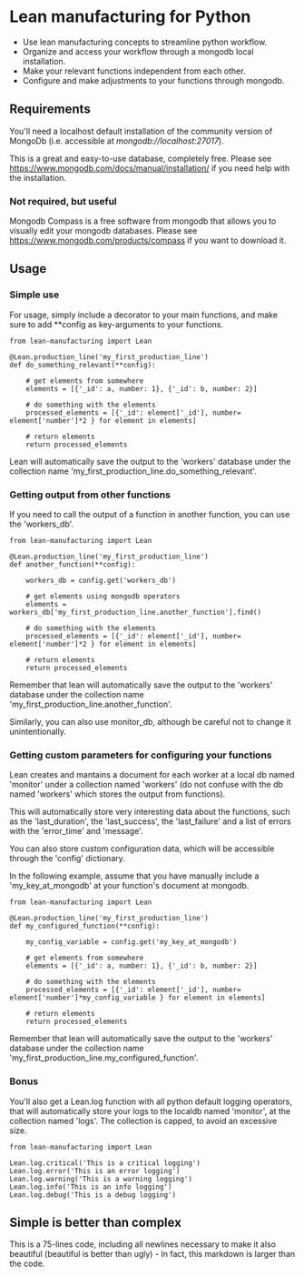 # Lean manufacturing for Python
* Use lean manufacturing concepts to streamline python workflow. 
* Organize and access your workflow through a mongodb local installation.
* Make your relevant functions independent from each other.
* Configure and make adjustments to your functions through mongodb.

## Requirements

You'll need a localhost default installation of the community version of MongoDb (i.e. accessible at *mongodb://localhost:27017*).

This is a great and easy-to-use database, completely free. Please see https://www.mongodb.com/docs/manual/installation/ if you need help with the installation.

### Not required, but useful

Mongodb Compass is a free software from mongodb that allows you to visually edit your mongodb databases. Please see https://www.mongodb.com/products/compass if you want to download it.

## Usage

### Simple use

For usage, simply include a decorator to your main functions, and make sure to add **config as key-arguments to your functions.

```
from lean-manufacturing import Lean

@Lean.production_line('my_first_production_line')
def do_something_relevant(**config):

    # get elements from somewhere
    elements = [{'_id': a, number: 1}, {'_id': b, number: 2}]

    # do something with the elements
    processed_elements = [{'_id': element['_id'], number= element['number']*2 } for element in elements]

    # return elements
    return processed_elements

```
Lean will automatically save the output to the 'workers' database under the collection name 'my_first_production_line.do_something_relevant'.

### Getting output from other functions

If you need to call the output of a function in another function, you can use the 'workers_db'.

```
from lean-manufacturing import Lean

@Lean.production_line('my_first_production_line')
def another_function(**config):

    workers_db = config.get('workers_db')

    # get elements using mongodb operators
    elements = workers_db['my_first_production_line.another_function'].find()

    # do something with the elements
    processed_elements = [{'_id': element['_id'], number= element['number']*2 } for element in elements]

    # return elements
    return processed_elements

```

Remember that lean will automatically save the output to the 'workers' database under the collection name 'my_first_production_line.another_function'.

Similarly, you can also use monitor_db, although be careful not to change it unintentionally.

### Getting custom parameters for configuring your functions

Lean creates and mantains a document for each worker at a local db named 'monitor' under a collection named 'workers' (do not confuse with the db named 'workers' which stores the output from functions).

This will automatically store very interesting data about the functions, such as the 'last_duration', the 'last_success', the 'last_failure' and a list of errors with the 'error_time' and 'message'.

You can also store custom configuration data, which will be accessible through the 'config' dictionary.

In the following example, assume that you have manually include a 'my_key_at_mongodb' at your function's document at mongodb.

```
from lean-manufacturing import Lean

@Lean.production_line('my_first_production_line')
def my_configured_function(**config):

    my_config_variable = config.get('my_key_at_mongodb')

    # get elements from somewhere
    elements = [{'_id': a, number: 1}, {'_id': b, number: 2}]

    # do something with the elements
    processed_elements = [{'_id': element['_id'], number= element['number']*my_config_variable } for element in elements]

    # return elements
    return processed_elements

```
Remember that lean will automatically save the output to the 'workers' database under the collection name 'my_first_production_line.my_configured_function'.

### Bonus

You'll also get a Lean.log function with all python default logging operators, that will automatically store your logs to the localdb named 'monitor', at the collection named 'logs'. The collection is capped, to avoid an excessive size.

```
from lean-manufacturing import Lean

Lean.log.critical('This is a critical logging')
Lean.log.error('This is an error logging')
Lean.log.warning('This is a warning logging')
Lean.log.info('This is an info logging')
Lean.log.debug('This is a debug logging')

```

## Simple is better than complex

This is a 75-lines code, including all newlines necessary to make it also beautiful (beautiful is better than ugly) - In fact, this markdown is larger than the code.